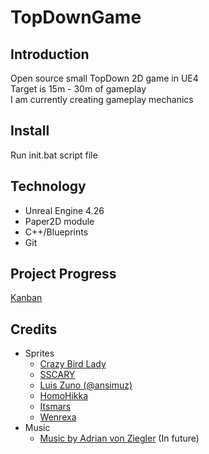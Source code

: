 
# TopDownGame
## Introduction
Open source small TopDown 2D game in UE4  
Target is 15m - 30m of gameplay  
I am currently creating gameplay mechanics  

## Install
Run init.bat script file  

## Technology
+ Unreal Engine 4.26
+ Paper2D module
+ C++/Blueprints
+ Git

## Project Progress
[Kanban](https://github.com/users/Kaninchen221/projects/5)

## Credits
+ Sprites
  + [Crazy Bird Lady](https://crazybirdladygames.itch.io/)
  + [SSCARY](https://www.gamedevmarket.net/member/justtodraw/)
  + [Luis Zuno (@ansimuz)](http://ansimuz.com/site/)
  + [HomoHikka](https://opengameart.org/users/homohikka)
  + [Itsmars](https://opengameart.org/users/itsmars)
  + [Wenrexa](https://www.gamedevmarket.net/member/wenrexa/)
+ Music
  + [Music by Adrian von Ziegler](https://www.youtube.com/channel/UCSeJA6az0GrNM4_-pl3HQSQ) (In future)

